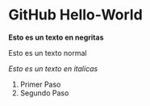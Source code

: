 # GitHub Hello-World

**Esto es un texto en negritas**

Esto es un texto normal

*Esto es un texto en italicas*

1. Primer Paso
2. Segundo Paso